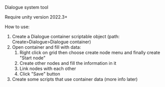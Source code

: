 Dialogue system tool

Require unity version 2022.3+ 

How to use:

1. Create a Dialogue container scriptable object (path: Create>Dialogue>Dialogue container)
2. Open container and fill with data:
    1. Right click on grid then choose create node menu and finally create "Start node"
    2. Create other nodes and fill the information in it
    3. Link nodes with each other
    4. Click "Save" button
3. Create some scripts that use container data (more info later)
